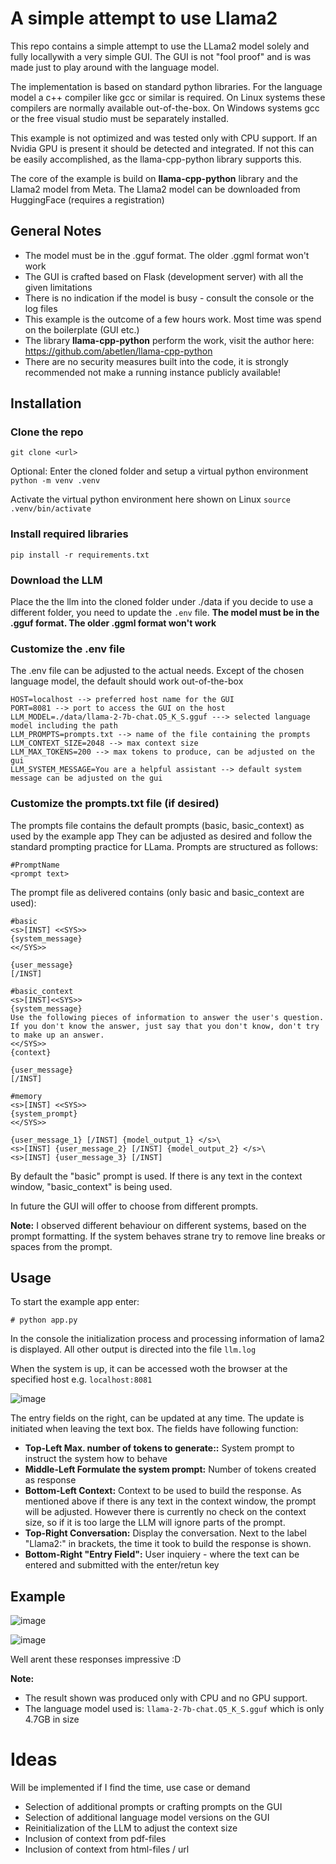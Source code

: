 # A simple attempt to use Llama2

This repo contains a simple attempt to use the LLama2 model solely and fully locallywith a very simple GUI.
The GUI is not "fool proof" and is was made just to play around with the language model.

The implementation is based on standard python libraries. For the language model a c++ compiler like gcc or similar is required.
On Linux systems these compilers are normally available out-of-the-box. On Windows systems gcc or the free visual studio must be separately installed.

This example is not optimized and was tested only with CPU support. 
If an Nvidia GPU is present it should be detected and integrated. 
If not this can be easily accomplished, as the llama-cpp-python library supports this.

The core of the example is build on **llama-cpp-python** library and the Llama2 model from Meta.
The Llama2 model can be downloaded from HuggingFace (requires a registration)

## General Notes
- The model must be in the .gguf format. The older .ggml format won't work
- The GUI is crafted based on Flask (development server) with all the given limitations
- There is no indication if the model is busy - consult the console or the log files
- This example is the outcome of a few hours work. Most time was spend on the boilerplate (GUI etc.)
- The library **llama-cpp-python** perform the work, visit the author here: https://github.com/abetlen/llama-cpp-python
- There are no security measures built into the code, it is strongly recommended not make a running instance publicly available!

## Installation

### Clone the repo 
```git clone <url>```

Optional: 
Enter the cloned folder and setup a virtual python environment 
```python -m venv .venv```

Activate the virtual python environment here shown on Linux
```source .venv/bin/activate```


### Install required libraries
```pip install -r requirements.txt```


### Download the LLM
Place the the llm into the cloned folder under ./data
if you decide to use a different folder, you need to update the ```.env``` file.
**The model must be in the .gguf format. The older .ggml format won't work**


### Customize the .env file 
The .env file can be adjusted to the actual needs. Except of the chosen language model, the default should work out-of-the-box
```
HOST=localhost --> preferred host name for the GUI
PORT=8081 --> port to access the GUI on the host
LLM_MODEL=./data/llama-2-7b-chat.Q5_K_S.gguf ---> selected language model including the path
LLM_PROMPTS=prompts.txt --> name of the file containing the prompts
LLM_CONTEXT_SIZE=2048 --> max context size 
LLM_MAX_TOKENS=200 --> max tokens to produce, can be adjusted on the gui
LLM_SYSTEM_MESSAGE=You are a helpful assistant --> default system message can be adjusted on the gui
```

### Customize the prompts.txt file (if desired)
The prompts file contains the default prompts (basic, basic_context) as used by the example app
They can be adjusted as desired and follow the standard prompting practice for LLama.
Prompts are structured as follows:

```
#PromptName
<prompt text>
```

The prompt file as delivered contains (only basic and basic_context are used):

```
#basic
<s>[INST] <<SYS>>
{system_message}
<</SYS>>

{user_message}
[/INST]

#basic_context
<s>[INST]<<SYS>>
{system_message}
Use the following pieces of information to answer the user's question.
If you don't know the answer, just say that you don't know, don't try to make up an answer.
<</SYS>>
{context}

{user_message}
[/INST]

#memory
<s>[INST] <<SYS>>
{system_prompt}
<</SYS>>

{user_message_1} [/INST] {model_output_1} </s>\
<s>[INST] {user_message_2} [/INST] {model_output_2} </s>\
<s>[INST] {user_message_3} [/INST] 
```

By default the "basic" prompt is used. 
If there is any text in the context window, "basic_context" is being used.

In future the GUI will offer to choose from different prompts.

**Note:** I observed different behaviour on different systems, based on the prompt formatting.
If the system behaves strane try to remove line breaks or spaces from the prompt.


## Usage

To start the example app enter:

```
# python app.py
```

In the console the initialization process and processing information of lama2 is displayed.
All other output is directed into the file ```llm.log```

When the system is up, it can be accessed woth the browser at the specified host e.g. ```localhost:8081```

![image](https://github.com/xconnected/llama2/assets/4428021/309c3b36-ae8a-4a64-ac74-beaaab74f53d)

The entry fields on the right, can be updated at any time. The update is initiated when leaving the text box.
The fields have following function:

- **Top-Left Max. number of tokens to generate::** System prompt to instruct the system how to behave
- **Middle-Left Formulate the system prompt:** Number of tokens created as response
- **Bottom-Left Context:** Context to be used to build the response. As mentioned above if there is any text in the context window, the prompt will be adjusted. However there is currently no check on the context size, so if it is too large the LLM will ignore parts of the prompt.
- **Top-Right Conversation:** Display the conversation. Next to the label "Llama2:" in brackets, the time it took to build the response is shown.
- **Bottom-Right "Entry Field":** User inquiery - where the text can be entered and submitted with the enter/retun key


## Example
![image](https://github.com/xconnected/llama2/assets/4428021/e0015f65-a253-4a4e-b722-094024a94abf)

![image](https://github.com/xconnected/llama2/assets/4428021/edbacc77-9e81-479b-ab28-1dca9640ec1b)

Well arent these responses impressive :D

**Note:** 

- The result shown was produced only with CPU and no GPU support.
- The language model used is: ```llama-2-7b-chat.Q5_K_S.gguf``` which is only 4.7GB in size

# Ideas
Will be implemented if I find the time, use case or demand

- Selection of additional prompts or crafting prompts on the GUI
- Selection of additional language model versions on the GUI
- Reinitialization of the LLM to adjust the context size
- Inclusion of context from pdf-files
- Inclusion of context from html-files / url
